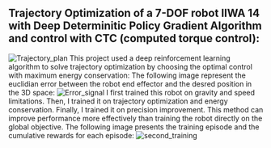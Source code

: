 ## Trajectory Optimization of a 7-DOF robot IIWA 14 with Deep Determinitic Policy Gradient Algorithm and control with CTC (computed torque control): 
![Trajectory_plan](https://user-images.githubusercontent.com/103148161/229267384-8618a07e-53bb-411b-99a1-75de5e297f3f.gif)
This project used a deep reinforcement learning algorithm to solve trajectory optimization by choosing the optimal control with maximum energy conservation: 
The following image represent the euclidian error between the robot end effector and the desred position in the 3D space: 
![Error_signal](https://user-images.githubusercontent.com/103148161/229267488-330b0e79-f122-4dd8-ba1f-93e60c18cc4d.png)
I first trained this robot on gravity and speed limitations. Then, I trained it on trajectory optimization and energy conservation. Finally, I trained it on precision improvement. This method can improve performance more effectively than training the robot directly on the global objective.
The following image presents the training episode and the cumulative rewards for each episode:
![second_training](https://user-images.githubusercontent.com/103148161/229267493-da0814b6-e603-4ef7-a6be-c8882cec3bba.png)

